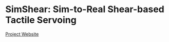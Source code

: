 # SimShear: Sim-to-Real Shear-based Tactile Servoing

[Project Website](https://yijionglin.github.io/simshear/)